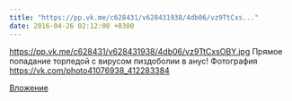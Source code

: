 ```yaml
---
title: "https://pp.vk.me/c628431/v628431938/4db06/vz9TtCxs..."
date: 2016-04-26 02:12:00 +0300
---
```


https://pp.vk.me/c628431/v628431938/4db06/vz9TtCxsOBY.jpg Прямое попадание торпедой с вирусом пиздоболии в анус!
Фотография
https://vk.com/photo41076938_412283384

[Вложение](https://vk.com/photo41076938_412283384)

